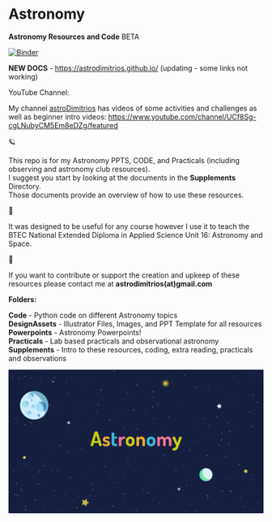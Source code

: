 # Astronomy

**Astronomy Resources and Code** BETA  

[![Binder](https://mybinder.org/badge_logo.svg)](https://mybinder.org/v2/gh/DimitriosAstro/Astronomy/master?filepath=Code) 

**NEW DOCS** - https://astrodimitrios.github.io/
(updating - some links not working)

YouTube Channel:

My channel [astroDimitrios](https://www.youtube.com/channel/UCf8Sg-cgLNubyCM5Em8eDZg/featured) has videos of some activities and challenges as well as beginner intro videos:
https://www.youtube.com/channel/UCf8Sg-cgLNubyCM5Em8eDZg/featured

:ringed_planet:

This repo is for my Astronomy PPTS, CODE, and Practicals (including observing and astronomy club resources).  
I suggest you start by looking at the documents in the **Supplements** Directory.  
Those documents provide an overview of how to use these resources.

:milky_way:

It was designed to be useful for any course however I use it to teach the BTEC National Extended Diploma in Applied Science Unit 16: Astronomy and Space.

:stars:

If you want to contribute or support the creation and upkeep of these resources please contact me at **astrodimitrios(at)gmail.com**

**Folders:**

**Code** - Python code on different Astronomy topics  
**DesignAssets** - Illustrator Files, Images, and PPT Template for all resources  
**Powerpoints** - Astronomy Powerpoints!  
**Practicals** - Lab based practicals and observational astronomy  
**Supplements** - Intro to these resources, coding, extra reading, practicals and observations

![AstroWelcome](/DesignAssets/Images/BackgroundText1@0.5x.png)
